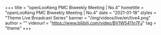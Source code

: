 +++
    title = "openLooKeng PMC Biweekly Meeting | No.4"
    hometitle = "openLooKeng PMC Biweekly Meeting | No.4"
    date = "2021-01-18"
    styles = "Theme Live Broadcast Series"
    banner = "/img/videos/live/en/live4.png"
    author = ""
    videourl = "https://www.bilibili.com/video/BV1W5411n7FJ" 
    tag = "theme"
+++